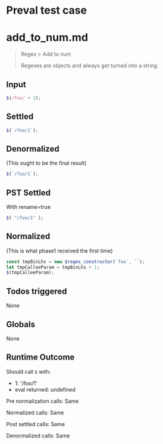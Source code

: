 # Preval test case

# add_to_num.md

> Regex > Add to num
>
> Regexes are objects and always get turned into a string

## Input

`````js filename=intro
$(/foo/ + 1);
`````


## Settled


`````js filename=intro
$(`/foo/1`);
`````


## Denormalized
(This ought to be the final result)

`````js filename=intro
$(`/foo/1`);
`````


## PST Settled
With rename=true

`````js filename=intro
$( "/foo/1" );
`````


## Normalized
(This is what phase1 received the first time)

`````js filename=intro
const tmpBinLhs = new $regex_constructor(`foo`, ``);
let tmpCalleeParam = tmpBinLhs + 1;
$(tmpCalleeParam);
`````


## Todos triggered


None


## Globals


None


## Runtime Outcome


Should call `$` with:
 - 1: '/foo/1'
 - eval returned: undefined

Pre normalization calls: Same

Normalized calls: Same

Post settled calls: Same

Denormalized calls: Same
